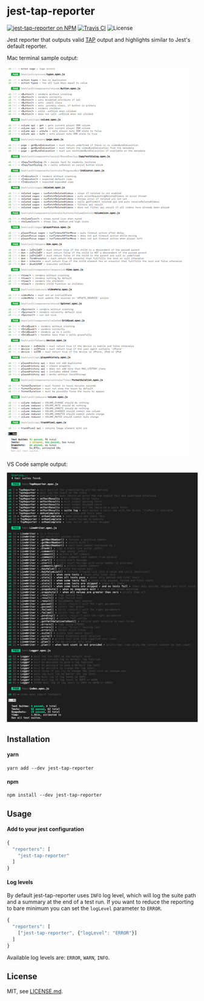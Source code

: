 # jest-tap-reporter

[travis-badge]: https://api.travis-ci.org/MailOnline/jest-tap-reporter.svg?branch=master
[travis]: https://travis-ci.org/MailOnline/jest-tap-reporter
[npm-badge]: https://img.shields.io/npm/v/jest-tap-reporter.svg
[npm]: https://www.npmjs.com/package/jest-tap-reporter
[license-badge]: https://img.shields.io/badge/license-MIT-orange.svg

[![jest-tap-reporter on NPM][npm-badge]][npm] [![Travis CI][travis-badge]][travis] ![License][license-badge]

Jest reporter that outputs valid [TAP](https://testanything.org/tap-specification.html) output and highlights similar to Jest's default reporter.


Mac terminal sample output:

![jest-tap-reporter exaple Mac](./docs/example-mac.png)

VS Code sample output:

![jest-tap-reporter exaple VS Code](./docs/example-vscode.png)

## Installation

#### yarn
```shell
yarn add --dev jest-tap-reporter
```

#### npm
```shell
npm install --dev jest-tap-reporter
```

## Usage

#### Add to your jest configuration

```javascript
{
  "reporters": [
    "jest-tap-reporter"
  ]
}
```

#### Log levels

By default jest-tap-reporter uses `INFO` log level, which will log the suite path and a summary at the end of a test run.
If you want to reduce the reporting to bare minimum you can set the `logLevel` parameter to `ERROR`.

```javascript
{
  "reporters": [
    ["jest-tap-reporter", {"logLevel": "ERROR"}]
  ]
}
```

Available log levels are: `ERROR`, `WARN`, `INFO`.

## License

MIT, see [LICENSE.md](./LICENSE.md).
